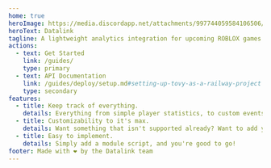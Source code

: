 ```yaml
---
home: true
heroImage: https://media.discordapp.net/attachments/997744059584106506/1001513676823601222/109857116-removebg-preview11.png
heroText: Datalink
tagline: A lightweight analytics integration for upcoming ROBLOX games.
actions: 
  - text: Get Started
    link: /guides/
    type: primary
  - text: API Documentation
    link: /guides/deploy/setup.md#setting-up-tovy-as-a-railway-project
    type: secondary
features:
  - title: Keep track of everything.
    details: Everything from simple player statistics, to custom events and feature flags. All in one place.
  - title: Customizability to it's max.
    details: Want something that isn't supported already? Want to add your own custom feature? Datalink supports it.
  - title: Easy to implement.
    details: Simply add a module script, and you're good to go!
footer: Made with ❤️ by the Datalink team
---
```

